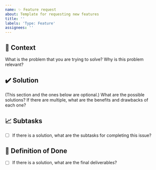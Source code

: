 ```yaml
---
name: ✨ Feature request
about: Template for requesting new features
title: ''
labels: 'Type: Feature'
assignees: ''
---
```


## 📄 Context

What is the problem that you are trying to solve?
Why is this problem relevant?

## ✔️ Solution

(This section and the ones below are optional.)
What are the possible solutions?
If there are multiple, what are the benefits and drawbacks of each one?

## 📈 Subtasks

- [ ] If there is a solution, what are the subtasks for completing this issue?

## 🎯 Definition of Done

- [ ] If there is a solution, what are the final deliverables?
